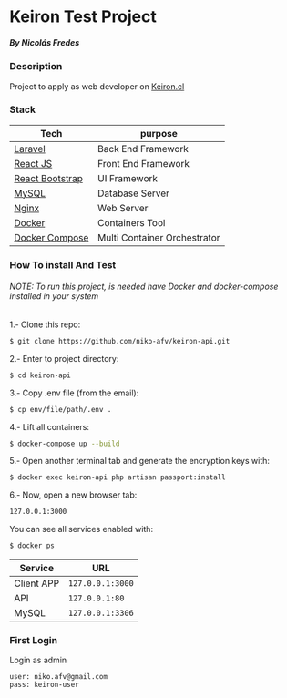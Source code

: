 # Keiron Test Project 

##### By Nicolás Fredes


### Description
Project to apply as web developer on [Keiron.cl](http://keiron.cl/) 


### Stack

| Tech | purpose |
| ------------- | ------------- |
| [Laravel](https://laravel.com/)  | Back End Framework  |
| [React JS](https://es.reactjs.org/)  | Front End Framework  |
| [React Bootstrap](https://react-bootstrap.github.io/)  | UI Framework  |
| [MySQL](https://www.mysql.com/)  | Database Server  |
| [Nginx](https://www.nginx.com/)  | Web Server  |
| [Docker](https://www.docker.com/)  | Containers Tool  |
| [Docker Compose](https://docs.docker.com/compose/)  | Multi Container Orchestrator  |

### How To install And Test

###### NOTE: To run this project, is needed have Docker and docker-compose installed in your system
 
1.- Clone this repo:
```sh
$ git clone https://github.com/niko-afv/keiron-api.git
```

2.- Enter to project directory:
```sh
$ cd keiron-api
```

3.- Copy .env file (from the email):
```sh
$ cp env/file/path/.env .
```
4.- Lift all containers:
```sh
$ docker-compose up --build
```
5.- Open another terminal tab and generate the encryption keys with:
```sh
$ docker exec keiron-api php artisan passport:install
```
6.- Now, open a new browser tab:
```sh
127.0.0.1:3000
``` 
You can see all services enabled with:
```sh
$ docker ps
```

| Service | URL |
| ------------- | ------------- |
| Client APP  | ``` 127.0.0.1:3000 ```  |
| API  | ``` 127.0.0.1:80 ```  |
| MySQL  | ``` 127.0.0.1:3306 ```  |

### First Login
Login as admin
```
user: niko.afv@gmail.com
pass: keiron-user
``` 
